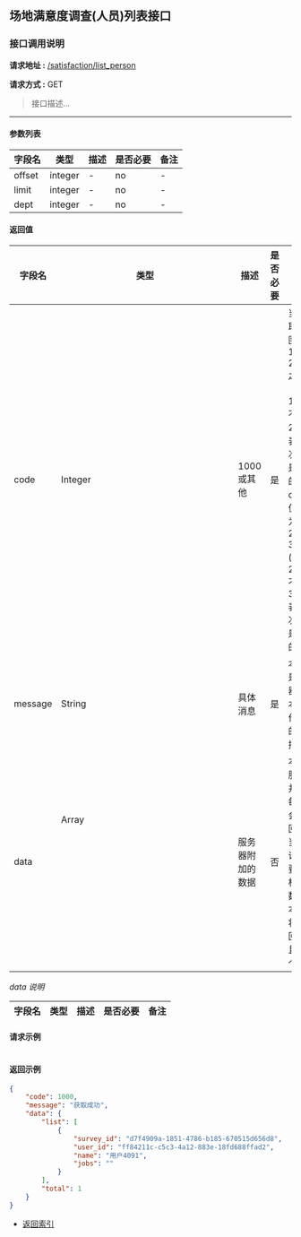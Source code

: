 ## 场地满意度调查(人员)列表接口

### 接口调用说明

__请求地址 :__ [/satisfaction/list_person](#)

__请求方式 :__ GET

> 接口描述...

--------------------------------------

#### 参数列表

|字段名|类型|描述|是否必要|备注|
|-|-|-|-|-|
|offset|integer|-|no|-|
|limit|integer|-|no|-|
|dept|integer|-|no|-|


#### 返回值

|字段名|类型|描述|是否必要|备注|
|-|-|-|-|-|
|code|Integer|1000 或其他|是|当code取值范围为 1000 - 2000 之间时（包含1000, 不包含2000）表示此次操作是成功的。当code取值范围为 2000 - 3000 (包含2000, 不包含3000)表示此次操作是失败的|
|message|String|具体消息|是|本字段是服务器对于本次操作结果的消息描述|
|data|Array<Object>|服务器附加的数据|否|本字段服务器并不是每次都会返回，大当每次请求需要返回相应的数据时本字段将会返回，并且是一个数组|

_data 说明_

|字段名|类型|描述|是否必要|备注|
|-|-|-|-|-|


#### 请求示例

```json

```

#### 返回示例

```json
{
    "code": 1000,
    "message": "获取成功",
    "data": {
        "list": [
            {
                "survey_id": "d7f4909a-1851-4786-b185-670515d656d8",
                "user_id": "ff84211c-c5c3-4a12-883e-18fd688ffad2",
                "name": "用户4091",
                "jobs": ""
            }
        ],
        "total": 1
    }
}

```

* [返回索引](../readme.md)

